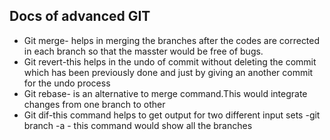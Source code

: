 ## Docs of advanced GIT
- Git merge- helps in merging the branches after the codes are corrected in each branch so that the masster would be free of bugs.
- Git revert-this helps in the undo of commit without deleting the commit which has been previously done and just by giving an another commit for the undo process
- Git rebase- is an alternative to merge command.This would integrate changes from one branch to other
- Git dif-this command helps to get output for two different input sets
-git branch -a - this command would show all the branches